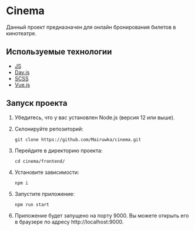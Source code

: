 # Cinema

Данный проект предназначен для онлайн бронирования билетов в кинотеатре.

## Используемые технологии

- [JS](https://learn.javascript.ru/)
- [Day.js](https://day.js.org/)
- [SCSS](https://sass-lang.com/documentation/)
- [Vue.js](https://ru.vuejs.org/index.html)

## Запуск проекта

1. Убедитесь, что у вас установлен Node.js (версия 12 или выше).

2. Склонируйте репозиторий:

   ```
   git clone https://github.com/Mairuwka/cinema.git

3. Перейдите в директорию проекта:

   ```
   cd cinema/frontend/
4. Установите зависимости:

   ```
   npm i

5. Запустите приложение:

   ```
   npm run start

6. Приложение будет запущено на порту 9000. Вы можете открыть его в браузере по адресу http://localhost:9000.